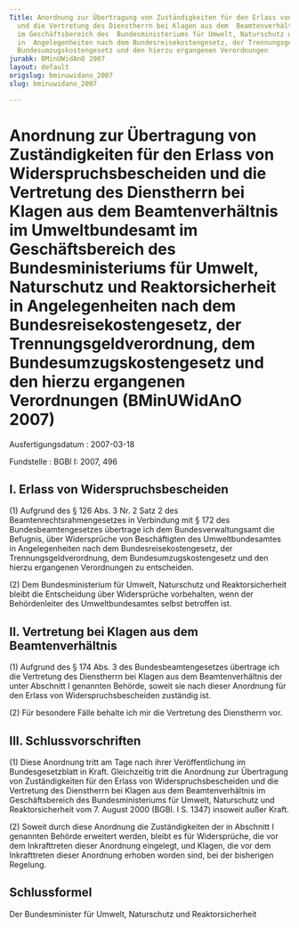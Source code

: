 ```yaml
---
Title: Anordnung zur Übertragung von Zuständigkeiten für den Erlass von  Widerspruchsbescheiden
  und die Vertretung des Dienstherrn bei Klagen aus dem  Beamtenverhältnis im Umweltbundesamt
  im Geschäftsbereich des  Bundesministeriums für Umwelt, Naturschutz und Reaktorsicherheit
  in  Angelegenheiten nach dem Bundesreisekostengesetz, der Trennungsgeldverordnung,  dem
  Bundesumzugskostengesetz und den hierzu ergangenen Verordnungen
jurabk: BMinUWidAnO 2007
layout: default
origslug: bminuwidano_2007
slug: bminuwidano_2007

---
```


# Anordnung zur Übertragung von Zuständigkeiten für den Erlass von  Widerspruchsbescheiden und die Vertretung des Dienstherrn bei Klagen aus dem  Beamtenverhältnis im Umweltbundesamt im Geschäftsbereich des  Bundesministeriums für Umwelt, Naturschutz und Reaktorsicherheit in  Angelegenheiten nach dem Bundesreisekostengesetz, der Trennungsgeldverordnung,  dem Bundesumzugskostengesetz und den hierzu ergangenen Verordnungen (BMinUWidAnO 2007)

Ausfertigungsdatum
:   2007-03-18

Fundstelle
:   BGBl I: 2007, 496



## I. Erlass von Widerspruchsbescheiden

(1) Aufgrund des § 126 Abs. 3 Nr. 2 Satz 2 des Beamtenrechtsrahmengesetzes in Verbindung mit § 172 des Bundesbeamtengesetzes übertrage ich dem Bundesverwaltungsamt die Befugnis, über Widersprüche von Beschäftigten des Umweltbundesamtes in Angelegenheiten nach dem Bundesreisekostengesetz, der Trennungsgeldverordnung, dem Bundesumzugskostengesetz und den hierzu ergangenen Verordnungen zu entscheiden.

(2) Dem Bundesministerium für Umwelt, Naturschutz und Reaktorsicherheit bleibt die Entscheidung über Widersprüche vorbehalten, wenn der Behördenleiter des Umweltbundesamtes selbst betroffen ist.


## II. Vertretung bei Klagen aus dem Beamtenverhältnis

(1) Aufgrund des § 174 Abs. 3 des Bundesbeamtengesetzes übertrage ich die Vertretung des Dienstherrn bei Klagen aus dem Beamtenverhältnis der unter Abschnitt I genannten Behörde, soweit sie nach dieser Anordnung für den Erlass von Widerspruchsbescheiden zuständig ist.

(2) Für besondere Fälle behalte ich mir die Vertretung des Dienstherrn vor.


## III. Schlussvorschriften

(1) Diese Anordnung tritt am Tage nach ihrer Veröffentlichung im Bundesgesetzblatt in Kraft. Gleichzeitig tritt die Anordnung zur Übertragung von Zuständigkeiten für den Erlass von Widerspruchsbescheiden und die Vertretung des Dienstherrn bei Klagen aus dem Beamtenverhältnis im Geschäftsbereich des Bundesministeriums für Umwelt, Naturschutz und Reaktorsicherheit vom 7. August 2000 (BGBl. I S. 1347) insoweit außer Kraft.

(2) Soweit durch diese Anordnung die Zuständigkeiten der in Abschnitt I genannten Behörde erweitert werden, bleibt es für Widersprüche, die vor dem Inkrafttreten dieser Anordnung eingelegt, und Klagen, die vor dem Inkrafttreten dieser Anordnung erhoben worden sind, bei der bisherigen Regelung.


## Schlussformel

Der Bundesminister für Umwelt, Naturschutz und Reaktorsicherheit


